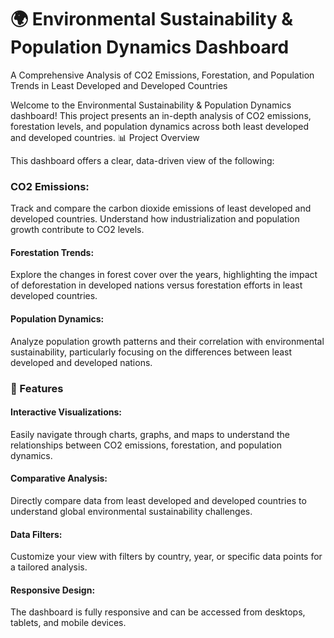 # 🌍 Environmental Sustainability & Population Dynamics Dashboard
A Comprehensive Analysis of CO2 Emissions, Forestation, and Population Trends in Least Developed and Developed Countries

Welcome to the Environmental Sustainability & Population Dynamics dashboard! This project presents an in-depth analysis of CO2 emissions, forestation levels, and population dynamics across both least developed and developed countries.
📊 Project Overview

This dashboard offers a clear, data-driven view of the following:

### CO2 Emissions: 
Track and compare the carbon dioxide emissions of least developed and developed countries. Understand how industrialization and population growth contribute to CO2 levels.
#### Forestation Trends: 
Explore the changes in forest cover over the years, highlighting the impact of deforestation in developed nations versus forestation efforts in least developed countries.
#### Population Dynamics: 
Analyze population growth patterns and their correlation with environmental sustainability, particularly focusing on the differences between least developed and developed nations.

### 🚀 Features
#### Interactive Visualizations: 
Easily navigate through charts, graphs, and maps to understand the relationships between CO2 emissions, forestation, and population dynamics.
#### Comparative Analysis: 
Directly compare data from least developed and developed countries to understand global environmental sustainability challenges.
#### Data Filters: 
Customize your view with filters by country, year, or specific data points for a tailored analysis.
#### Responsive Design: 
The dashboard is fully responsive and can be accessed from desktops, tablets, and mobile devices.
